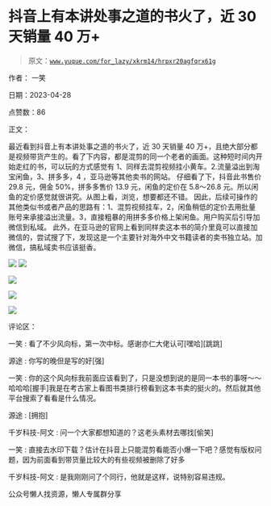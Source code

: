 # 抖音上有本讲处事之道的书火了，近 30 天销量 40 万+

> 原文：[`www.yuque.com/for_lazy/xkrm14/hrpxr20agfqrx61g`](https://www.yuque.com/for_lazy/xkrm14/hrpxr20agfqrx61g)



作者： 一笑



日期：2023-04-28



点赞数：86

<ne-hole id="ud9d8cf51" data-lake-id="ud9d8cf51">

正文：



最近看到抖音上有本讲处事之道的书火了，近 30 天销量 40 万+，且绝大部分都是视频带货产生的。看了下内容，都是混剪的同一个老者的画面。这种短时间内开始走红的书，可以玩的方式感觉有 1、同样去混剪视频挂小黄车。2.流量溢出到淘宝闲鱼，3、拼多多，4 ，亚马逊等其他卖书的网站。 仔细看了下，抖音此书售价 29.8 元，佣金 50%，拼多多售价 13.9 元，闲鱼的定价在 5.8～26.8 元。所以闲鱼的定价感觉就很讲究。从图上看，浏览，想要都还不错。 因此，后续可操作的其他类似书或者产品的思路有：1、混剪视频挂车，2，闲鱼稍低的定价去用批量账号来承接溢出流量。3，直接粗暴的用拼多多价格上架闲鱼。用户购买后引导加微信到私域。 此外，在亚马逊的官网上看到同样卖这本书的简介里竟可以直接加微信的，尝试搜了下，发现这是一个主要针对海外中文书籍读者的卖书独立站。加微信，搞私域卖书应该挺香。



![](img/1a74df849a23a008afb9d72aa5b29664.png)  <ne-p id="u7e8a059e" data-lake-id="u7e8a059e">![](img/78288050b015ab5d58444b73f47c2b52.png)



![](img/2fda91f133fd25cb64a0ba6c3d3296c4.png)



![](img/268a7073cfedf8ce5e35b8794033db95.png)



![](img/fe5432bcc438908bda59ff8300764761.png)

<ne-hole id="u49cd6371" data-lake-id="u49cd6371">

评论区：



一笑 : 看了不少风向标，第一次中标。感谢亦仁大佬认可[嘿哈][跳跳]



源途 : 你写的晚但是写的好[强]



一笑 : 你的这个风向标我前面应该看到了，只是没想到说的是同一本书的事呀～～哈哈哈[握手]我是在考古家上看图书类排行榜看到这本书卖的挺火的。然后就其他平台搜索了看看是什么情况。



源途 : [拥抱]



千岁科技-阿文 : 问一个大家都想知道的？这老头素材去哪找[偷笑]



一笑 : 直接去水印下载？估计在抖音上只能混剪看能否小爆一下吧？感觉有版权问题，因为前面看到带货量比较大的有些视频被删除了好多



千岁科技-阿文 : 是我刚刚问了个同行，他就是这样，说特别容易违规。

<ne-hole id="uf5438244" data-lake-id="uf5438244">

公众号懒人找资源，懒人专属群分享

</ne-hole></ne-hole></ne-p></ne-hole>